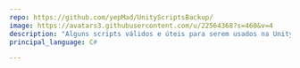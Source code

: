 ```yaml
---
repo: https://github.com/yepMad/UnityScriptsBackup/
image: https://avatars3.githubusercontent.com/u/22564368?s=460&v=4
description: "Alguns scripts válidos e úteis para serem usados na Unity"
principal_language: C#

---
```

